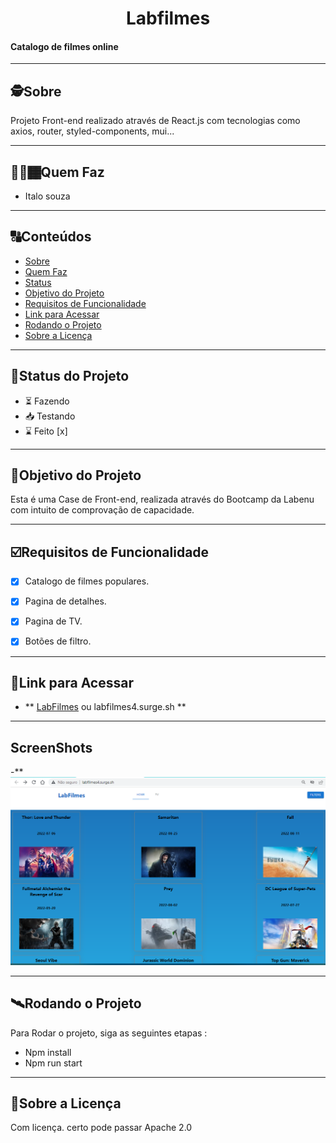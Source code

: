 <h1 align="center">
     Labfilmes
</h1>

<h4 align="left">
    Catalogo de filmes online
</h4>

---

##  🕵Sobre

Projeto Front-end realizado através de React.js com tecnologias como axios, router, styled-components, mui...


---

## 👨🏻🏾Quem Faz 

- Italo souza


---
##  🔠Conteúdos

<!--ts-->
   * [Sobre](#sobre)
   * [Quem Faz](#-quem-faz)
   * [Status](#status)
   * [Objetivo do Projeto](#objetivo-do-projeto)
   * [Requisitos de Funcionalidade](#requisitos-de-funcionalidade)
   * [Link para Acessar](#link-para-acessar)
   * [Rodando o Projeto](#rodando-o-projeto)
   * [Sobre a Licença](#sobre-a-licença)
<!--te-->

---

##  🧭Status do Projeto

 - ⏳ Fazendo
 - 📥 Testando 
 - ⌛ Feito [x]

---

##  🎯Objetivo do Projeto

Esta é uma Case de Front-end, realizada através do Bootcamp da Labenu com intuito de comprovação de capacidade.

---

## ☑️Requisitos de Funcionalidade

- [x] Catalogo de filmes populares.
- [x] Pagina de detalhes.
- [x] Pagina de TV.
- [x] Botões de filtro.



---

## 🔗Link para Acessar

- ** [LabFilmes](labfilmes4.surge.sh) ou labfilmes4.surge.sh **

---

## ScreenShots

-** <img src="https://github.com/italosouza09/LabFilmes/blob/main/screenshots/ScreenShot_20220909152331.png" alt="principal"/>


---


## 🛰Rodando o Projeto

Para Rodar o projeto, siga as seguintes etapas :

- Npm install
- Npm run start



---

## 📝Sobre a Licença

Com licença. certo pode passar
Apache 2.0

